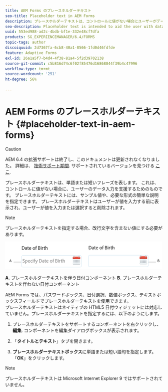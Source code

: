 ```yaml
---
title: AEM Forms のプレースホルダーテキスト
seo-title: Placeholder text in AEM Forms
description: プレースホルダーテキストは、コントロールに値がない場合にユーザーがデータ入力を容易にするためのものです。 値の例や、期待される形式の簡単な説明を指定できます。
seo-description: Placeholder text is intended to aid the user with data entry when the control has no value. It could be a sample value or a brief description of the expected format.
uuid: 553ed988-ad2c-4bdb-bf1e-332e48cf7dfa
products: SG_EXPERIENCEMANAGER/6.4/FORMS
topic-tags: author
discoiquuid: 2d7367fa-6cb8-40a1-8566-1fd0d46fdfde
feature: Adaptive Forms
exl-id: 26a1a5f7-b4d4-4f38-81a4-5f2d39702138
source-git-commit: c5b816d74c6f02f85476d16868844f39b4c47996
workflow-type: tm+mt
source-wordcount: '251'
ht-degree: 56%

---
```


# AEM Forms のプレースホルダーテキスト {#placeholder-text-in-aem-forms}

>[!CAUTION]
>
>AEM 6.4 の拡張サポートは終了し、このドキュメントは更新されなくなりました。 詳細は、 [技術サポート期間](https://helpx.adobe.com/jp/support/programs/eol-matrix.html). サポートされているバージョンを見つける [ここ](https://experienceleague.adobe.com/docs/?lang=ja).

プレースホルダーテキストは、単語または短いフレーズを表します。 これは、コントロールに値がない場合に、ユーザーのデータ入力を支援するためのものです。 プレースホルダーテキストには、サンプル値や、必要な形式の簡単な説明を指定できます。 プレースホルダーテキストはユーザーが値を入力する前に表示され、ユーザーが値を入力または選択すると削除されます。

>[!NOTE]
>
>プレースホルダーテキストを指定する場合、改行文字を含まない値にする必要があります。

![プレースホルダーテキストを伴う／伴わない日付コンポーネント](assets/dat-picker-place-holder-text.png)

**A.** プレースホルダーテキストを伴う日付コンポーネント **B.** プレースホルダーテキストを伴わない日付コンポーネント

AEM Forms では、パスワードボックス、日付選択、数値ボックス、テキストボックスフィールドでプレースホルダーテキストを使用できます。\
プレースホルダーテキストはネイティブの HTML5 日付ウィジェットには対応していません。プレースホルダーテキストを指定するには、以下のようにします。

1. プレースホルダーテキストをサポートするコンポーネントを右クリックし、 **編集**. コンポーネントを編集ダイアログボックスが表示されます。

1. 「**タイトルとテキスト**」タブを開きます。
1. **プレースホルダーテキストボックス**&#x200B;に単語または短い語句を指定します。「**OK**」をクリックします。

>[!NOTE]
>
>プレースホルダーテキストは Microsoft Internet Explorer 9 ではサポートされていません。
